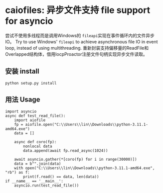 # caiofiles: 异步文件支持 file support for asyncio

尝试不使用多线程而是调用Windows的 `fileapi`实现在事件循环内的文件异步IO。
Try to use Windows' `fileapi` to  achieve asynchronous file IO in event loop, instead of using multithreading.
重新封装支持偏移量的ReadFile和Overlapped结构体，借用IocpProactor注册文件句柄实现异步文件读取。

## 安装 install
    python setup.py install

## 用法 Usage
    import asyncio
    async def test_read_file():
        import aiofile
        fp = aiofile.open("C:\\Users\\lin\\Downloads\\python-3.11.1-amd64.exe")
        data = []
        
        async def coro(fp):
            nonlocal data
            data.append(await fp.read_async(1024))
        
        await asyncio.gather(*[coro(fp) for i in range(30000)])
        data = b"".join(data)
        with open("C:\\Users\\lin\\Downloads\\python-3.11.1-amd64.exe", "rb") as f:
            print(f.read() == data, len(data))
    if __name__ == '__main__':
        asyncio.run(test_read_file())